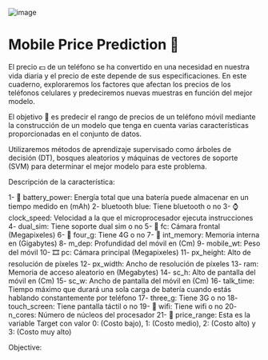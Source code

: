 


![image](https://github.com/user-attachments/assets/c7deebd2-929b-4511-9efb-57ef33622a9d)




# Mobile Price Prediction 📲

El precio 💵 de un teléfono se ha convertido en una necesidad en nuestra vida diaria y el precio de este depende de sus especificaciones. En este cuaderno, exploraremos los factores que afectan los precios de los teléfonos celulares y predeciremos nuevas muestras en función del mejor modelo.

El objetivo 🎯 es predecir el rango de precios de un teléfono móvil mediante la construcción de un modelo que tenga en cuenta varias características proporcionadas en el conjunto de datos. 

Utilizaremos métodos de aprendizaje supervisado como árboles de decisión (DT), bosques aleatorios y máquinas de vectores de soporte (SVM) para determinar el mejor modelo para este problema.

Descripción de la característica:

1- 🔋 battery_power: Energía total que una batería puede almacenar en un tiempo medido en (mAh)
2- bluetooth blue: Tiene bluetooth o no
3- ⌚clock_speed: Velocidad a la que el microprocesador ejecuta instrucciones
4- dual_sim: Tiene soporte dual sim o no
5- 📸 fc: Cámara frontal (Megapixeles)
6- 📶 four_g: Tiene 4G o no
7- 📀 int_memory: Memoria interna en (Gigabytes)
8- m_dep: Profundidad del móvil en (Cm)
9- mobile_wt: Peso del móvil
10- 🎞️ pc: Cámara principal (Megapixeles)
11- px_height: Alto de resolución de píxeles
12- px_width: Ancho de resolución de píxeles
13- ram: Memoria de acceso aleatorio en (Megabytes)
14- sc_h: Alto de pantalla del móvil en (Cm)
15- sc_w: Ancho de pantalla del móvil en (Cm)
16- talk_time: Tiempo máximo que durará una sola carga de batería cuando estás hablando constantemente por teléfono
17- three_g: Tiene 3G o no
18- touch_screen: Tiene pantalla táctil o no
19- 🛜 wifi: Tiene wifi o no
20- n_cores: Número de núcleos del procesador
21- 🤑 price_range: Esta es la variable Target con valor 0: (Costo bajo), 1: (Costo medio), 2: (Costo alto) y 3: (Costo muy alto)

Objective:

